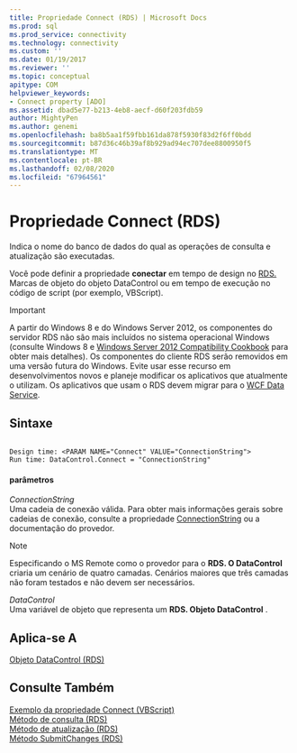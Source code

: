 ```yaml
---
title: Propriedade Connect (RDS) | Microsoft Docs
ms.prod: sql
ms.prod_service: connectivity
ms.technology: connectivity
ms.custom: ''
ms.date: 01/19/2017
ms.reviewer: ''
ms.topic: conceptual
apitype: COM
helpviewer_keywords:
- Connect property [ADO]
ms.assetid: dbad5e77-b213-4eb8-aecf-d60f203fdb59
author: MightyPen
ms.author: genemi
ms.openlocfilehash: ba8b5aa1f59fbb161da878f5930f83d2f6ff0bdd
ms.sourcegitcommit: b87d36c46b39af8b929ad94ec707dee8800950f5
ms.translationtype: MT
ms.contentlocale: pt-BR
ms.lasthandoff: 02/08/2020
ms.locfileid: "67964561"
---
```

# <a name="connect-property-rds"></a>Propriedade Connect (RDS)
Indica o nome do banco de dados do qual as operações de consulta e atualização são executadas.  
  
 Você pode definir a propriedade **conectar** em tempo de design no [RDS. ](../../../ado/reference/rds-api/datacontrol-object-rds.md)Marcas de objeto do objeto DataControl ou em tempo de execução no código de script (por exemplo, VBScript).  
  
> [!IMPORTANT]
>  A partir do Windows 8 e do Windows Server 2012, os componentes do servidor RDS não são mais incluídos no sistema operacional Windows (consulte Windows 8 e [Windows Server 2012 Compatibility Cookbook](https://www.microsoft.com/download/details.aspx?id=27416) para obter mais detalhes). Os componentes do cliente RDS serão removidos em uma versão futura do Windows. Evite usar esse recurso em desenvolvimentos novos e planeje modificar os aplicativos que atualmente o utilizam. Os aplicativos que usam o RDS devem migrar para o [WCF Data Service](https://go.microsoft.com/fwlink/?LinkId=199565).  
  
## <a name="syntax"></a>Sintaxe  
  
```  
  
Design time: <PARAM NAME="Connect" VALUE="ConnectionString">  
Run time: DataControl.Connect = "ConnectionString"  
```  
  
#### <a name="parameters"></a>parâmetros  
 *ConnectionString*  
 Uma cadeia de conexão válida. Para obter mais informações gerais sobre cadeias de conexão, consulte a propriedade [ConnectionString](../../../ado/reference/ado-api/connectionstring-property-ado.md) ou a documentação do provedor.  
  
> [!NOTE]
>  Especificando o MS Remote como o provedor para o **RDS. O DataControl** criaria um cenário de quatro camadas. Cenários maiores que três camadas não foram testados e não devem ser necessários.  
  
 *DataControl*  
 Uma variável de objeto que representa um **RDS. Objeto DataControl** .  
  
## <a name="applies-to"></a>Aplica-se A  
 [Objeto DataControl (RDS)](../../../ado/reference/rds-api/datacontrol-object-rds.md)  
  
## <a name="see-also"></a>Consulte Também  
 [Exemplo da propriedade Connect (VBScript)](../../../ado/reference/rds-api/connect-property-example-vbscript.md)   
 [Método de consulta (RDS)](../../../ado/reference/rds-api/query-method-rds.md)   
 [Método de atualização (RDS)](../../../ado/reference/rds-api/refresh-method-rds.md)   
 [Método SubmitChanges (RDS)](../../../ado/reference/rds-api/submitchanges-method-rds.md)


